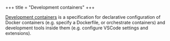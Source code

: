 +++
title = "Development containers"
+++

[Development containers](https://containers.dev) is a specification for declarative configuration of Docker containers (e.g. specify a Dockerfile, or orchestrate containers) and development tools inside them (e.g. configure VSCode settings and extensions).
